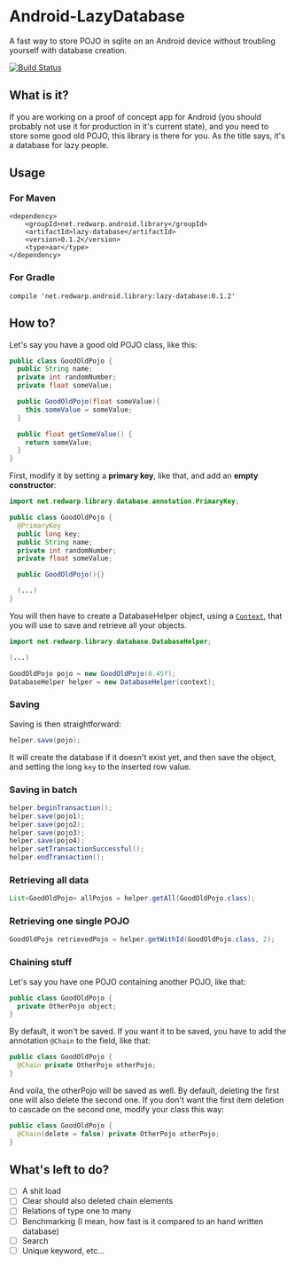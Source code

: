 # Android-LazyDatabase
A fast way to store POJO in sqlite on an Android device without troubling yourself with database creation.

[![Build Status](https://travis-ci.org/redwarp/Android-LazyDatabase.svg?branch=develop)](https://travis-ci.org/redwarp/Android-LazyDatabase)

## What is it?
If you are working on a proof of concept app for Android (you should probably not use it for production in it's current state), and you need to store some good old POJO, this library is there for you.
As the title says, it's a database for lazy people.

## Usage

### For Maven

```
<dependency>
    <groupId>net.redwarp.android.library</groupId>
    <artifactId>lazy-database</artifactId>
    <version>0.1.2</version>
    <type>aar</type>
</dependency>
```


### For Gradle

```
compile 'net.redwarp.android.library:lazy-database:0.1.2'
```

## How to?
Let's say you have a good old POJO class, like this:

```java
public class GoodOldPojo {
  public String name;
  private int randomNumber;
  private float someValue;

  public GoodOldPojo(float someValue){
    this.someValue = someValue;
  }

  public float getSomeValue() {
    return someValue;
  }
}
```

First, modify it by setting a **primary key**, like that, and add an **empty constructor**:

```java
import net.redwarp.library.database.annotation.PrimaryKey;

public class GoodOldPojo {
  @PrimaryKey
  public long key;
  public String name;
  private int randomNumber;
  private float someValue;

  public GoodOldPojo(){}

  (...)
}

```
You will then have to create a DatabaseHelper object, using a [`Context`](http://developer.android.com/reference/android/content/Context.html), that you will use to save and retrieve all your objects.

```java
import net.redwarp.library.database.DatabaseHelper;

(...)

GoodOldPojo pojo = new GoodOldPojo(0.45f);
DatabaseHelper helper = new DatabaseHelper(context);
```

### Saving
Saving is then straightforward:
```java
helper.save(pojo);
```
It will create the database if it doesn't exist yet, and then save the object, and setting the long `key` to the inserted row value.

### Saving in batch
```java
helper.beginTransaction();
helper.save(pojo1);
helper.save(pojo2);
helper.save(pojo3);
helper.save(pojo4);
helper.setTransactionSuccessful();
helper.endTransaction();
```

### Retrieving all data
```java
List<GoodOldPojo> allPojos = helper.getAll(GoodOldPojo.class);
```

### Retrieving one single POJO

```java
GoodOldPojo retrievedPojo = helper.getWithId(GoodOldPojo.class, 2);
```

### Chaining stuff
Let's say you have one POJO containing another POJO, like that:
```java
public class GoodOldPojo {
  private OtherPojo object;
}
```
By default, it won't be saved. If you want it to be saved, you have to add the annotation `@Chain` to the field, like that:
```java
public class GoodOldPojo {
  @Chain private OtherPojo otherPojo;
}
```
And voila, the otherPojo will be saved as well. By default, deleting the first one will also delete the second one. If you don't want the first
item deletion to cascade on the second one, modify your class this way:

```java
public class GoodOldPojo {
  @Chain(delete = false) private OtherPojo otherPojo;
}
```

## What's left to do?

 * [ ] A shit load
 * [ ] Clear should also deleted chain elements
 * [ ] Relations of type one to many
 * [ ] Benchmarking (I mean, how fast is it compared to an hand written database)
 * [ ] Search
 * [ ] Unique keyword, etc...
